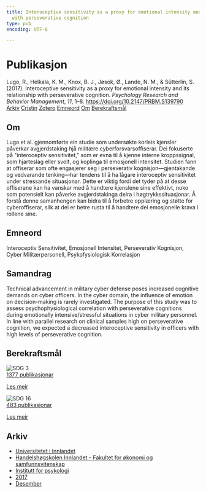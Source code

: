 ```yaml
---
title: Interoceptive sensitivity as a proxy for emotional intensity and its relationship
  with perseverative cognition
type: pub
encoding: UTF-8

---
```

<h1>Publikasjon</h1>
<article id="csl-bib-container-UDEZXA3P" class="csl-bib-container">
  <div class="csl-bib-body"> <div class="csl-entry">Lugo, R., Helkala, K. M., Knox, B. J., Jøsok, Ø., Lande, N. M., &#38; Sütterlin, S. (2017). Interoceptive sensitivity as a proxy for emotional intensity and its relationship with perseverative cognition. <i>Psychology Research and Behavior Management</i>, <i>11</i>, 1–8. <a href="https://doi.org/10.2147/PRBM.S139790">https://doi.org/10.2147/PRBM.S139790</a></div> </div>
  <div class="csl-bib-buttons">
    <a href="#taxonomy-article-UDEZXA3P" alt="archive" class="csl-bib-button">Arkiv</a>
    <a href="https://app.cristin.no/results/show.jsf?id=1529200" alt="Cristin" class="csl-bib-button">Cristin</a>
    <a href="http://zotero.org/groups/5881554/items/UDEZXA3P" alt="Zotero" class="csl-bib-button">Zotero</a>
    <a href="#keywords-article-UDEZXA3P" alt="keywords" class="csl-bib-button">Emneord</a>
    <a href="#about-article-UDEZXA3P" alt="about_pub" class="csl-bib-button">Om</a>
    <a href="#sdg-article-UDEZXA3P" alt="sdg" class="csl-bib-button">Berekraftsmål</a>
  </div>
  <div id="csl-bib-meta-container-UDEZXA3P"></div>
</article>
<div id="csl-bib-meta-UDEZXA3P" class="csl-bib-meta">
  <article id="about-article-UDEZXA3P" class="about_pub-article">
    <h1>Om</h1>
    Lugo et al. gjennomførte ein studie som undersøkte korleis kjensler påverkar avgjerdstaking hjå militære cyberforsvarsoffiserar. Dei fokuserte på "interoceptiv sensitivitet," som er evna til å kjenne interne kroppssignal, som hjarteslag eller svolt, og koplinga til emosjonell intensitet. Studien fann at offiserar som ofte engasjerer seg i perseverativ kognisjon—gjentakande og vedvarande tenking—har tendens til å ha lågare interoceptiv sensitivitet under stressande situasjonar. Dette er viktig fordi det tyder på at desse offiserane kan ha vanskar med å handtere kjenslene sine effektivt, noko som potensielt kan påverke avgjerdstakinga deira i høgtrykkssituasjonar. Å forstå denne samanhengen kan bidra til å forbetre opplæring og støtte for cyberoffiserar, slik at dei er betre rusta til å handtere dei emosjonelle krava i rollene sine.
  </article>
  <article id="keywords-article-UDEZXA3P" class="keywords-article">
    <h1>Emneord</h1>
    Interoceptiv Sensitivitet, Emosjonell Intensitet, Perseverativ Kognisjon, Cyber Militærpersonell, Psykofysiologisk Korrelasjon
  </article>
  <article id="abstract-article-UDEZXA3P" class="abstract-article">
    <h1>Samandrag</h1>
    Technical advancement in military cyber defense poses increased cognitive demands on cyber officers. In the cyber domain, the influence of emotion on decision-making is rarely investigated. The purpose of this study was to assess psychophysiological correlation with perseverative cognitions during emotionally intensive/stressful situations in cyber military personnel. In line with parallel research on clinical samples high on perseverative cognition, we expected a decreased interoceptive sensitivity in officers with high levels of perseverative cognition.
  </article>
  <article id="sdg-article-UDEZXA3P" class="sdg-article">
    <h1>Berekraftsmål</h1>
    <div class="sdg-container"><div id="sdg3" class="sdg">
        <img src="{{< params subfolder >}}images/sdg/sdg03_nn.png" class="image" alt="SDG 3">
        <div class="sdg-overlay">
          <a href="{{< params subfolder >}}nn/archive/?sdg=3#archive" class="sdg-publication-count"><span>1377</span> publikasjonar</a>
          <p><a href="https://fn.no/om-fn/fns-baerekraftsmaal/god-helse-og-livskvalitet?lang=nno-NO" class="sdg-read-more">Les meir</a></p>
        </div>
      </div> <div id="sdg16" class="sdg">
        <img src="{{< params subfolder >}}images/sdg/sdg16_nn.png" class="image" alt="SDG 16">
        <div class="sdg-overlay">
          <a href="{{< params subfolder >}}nn/archive/?sdg=16#archive" class="sdg-publication-count"><span>483</span> publikasjonar</a>
          <p><a href="https://fn.no/om-fn/fns-baerekraftsmaal/fred-rettferdighet-og-velfungerende-institusjoner?lang=nno-NO" class="sdg-read-more">Les meir</a></p>
        </div>
      </div></div>
  </article>
  <article id="taxonomy-article-UDEZXA3P" class="taxonomy-article">
    <h1>Arkiv</h1>
    <ul>
      <li><a href="{{< params subfolder >}}nn/archive/?key=3DCRN523">Universitetet i Innlandet</a></li>
      <li><a href="{{< params subfolder >}}nn/archive/?key=DU8Q9LN9">Handelshøgskolen Innlandet - Fakultet for økonomi og samfunnsvitenskap</a></li>
      <li><a href="{{< params subfolder >}}nn/archive/?key=KTD9NXA8">Institutt for psykologi</a></li>
      <li><a href="{{< params subfolder >}}nn/archive/?key=E9KSSDJQ">2017</a></li>
      <li><a href="{{< params subfolder >}}nn/archive/?key=KH56XV62">Desember</a></li>
    </ul>
  </article>
</div>
